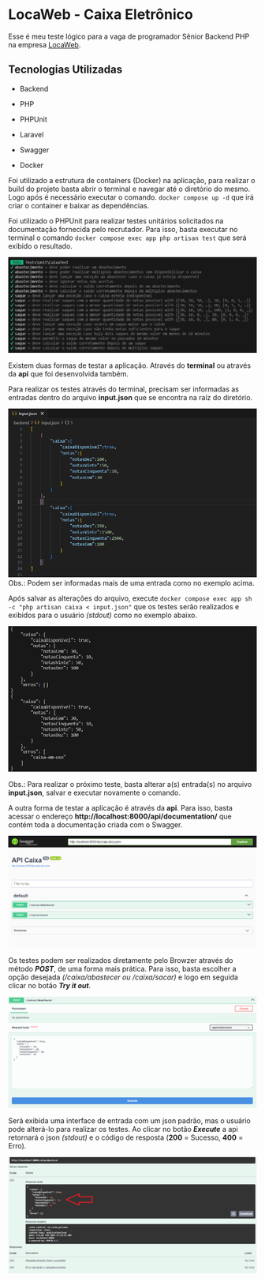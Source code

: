 
# LocaWeb - Caixa Eletrônico

Esse é meu teste lógico para a vaga de programador Sênior Backend PHP na empresa [LocaWeb](https://www.locaweb.com.br).

  

## Tecnologias Utilizadas

- Backend

- PHP

- PHPUnit

- Laravel

- Swagger

- Docker

  

Foi utilizado a estrutura de containers (Docker) na aplicação, para realizar o build do projeto basta abrir o terminal e navegar até o diretório do mesmo. Logo após é necessário executar o comando. `docker compose up -d` que irá criar o container e baixar as dependências.

  

Foi utilizado o PHPUnit para realizar testes unitários solicitados na documentação fornecida pelo recrutador. Para isso, basta executar no terminal o comando `docker compose exec app php artisan test` que será exibido o resultado.

![](assets/tests.png  "")

  

Existem duas formas de testar a aplicação. Através do **terminal** ou através da **api** que foi desenvolvida também.

  

Para realizar os testes através do terminal, precisam ser informadas as entradas dentro do arquivo **input.json** que se encontra na raíz do diretório.

![](assets/input.png  "")Obs.: Podem ser informadas mais de uma entrada como no exemplo acima.

  

Após salvar as alterações do arquivo, execute `docker compose exec app sh -c "php artisan caixa < input.json"` que os testes serão realizados e exibidos para o usuário *(stdout)* como no exemplo abaixo.

![](assets/output.png  "")

Obs.: Para realizar o próximo teste, basta alterar a(s) entrada(s) no arquivo **input.json**, salvar e executar novamente o comando.

  

A outra forma de testar a aplicação é através da **api**. Para isso, basta acessar o endereço **http://localhost:8000/api/documentation/** que contém toda a documentação criada com o Swagger.

![](assets/api.png  "")

  

Os testes podem ser realizados diretamente pelo Browzer através do método ***POST***, de uma forma mais prática. Para isso, basta escolher a opção desejada *(/caixa/abastecer ou /caixa/sacar)* e logo em seguida clicar no botão ***Try it out***.

![](assets/api_input.png  "")

  

Será exibida uma interface de entrada com um json padrão, mas o usuário pode alterá-lo para realizar os testes. Ao clicar no botão ***Execute*** a api retornará o json *(stdout)* e o código de resposta (**200** = Sucesso, **400** = Erro).

![](assets/api_output.png  "")
